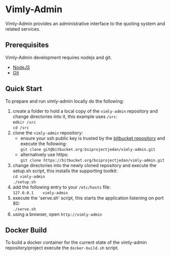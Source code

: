 # Vimly-Admin

Vimly-Admin provides an administrative interface to the quoting system and related services.

## Prerequisites
Vimly-Admin development requires nodejs and git. 
- [NodeJS](https://nodejs.org/)
- [Git](https://git-scm.com/downloads)

## Quick Start

To prepare and run vimly-admin locally do the following:

1. create a folder to hold a local copy of the `vimly-admin` repository and change directories into it, this example uses `/src`: <br />
    `mdkir /src` <br />
    `cd /src`
2. clone the `vimly-admin` repository:<br />
    - ensure your ssh public key is trusted by the [bitbucket repository](https://bitbucket.org/bsiprojectjedan/vimly-admin/admin/access-keys/) and execute the following:<br />
    `git clone git@bitbucket.org:bsiprojectjedan/vimly-admin.git`
    - alternatively use https:<br />
    `git clone https://bitbucket.org/bsiprojectjedan/vimly-admin.git`
3. change directories into the newly cloned repository and execute the setup.sh script, this installs the supporting toolkit: <br />
    `cd vimly-admin`<br />
    `./setup.sh`
5. add the following entry to your `/etc/hosts` file:<br />
    `127.0.0.1    vimly-admin`
6. execute the 'serve.sh' script, this starts the application listening on port 80:<br />
    `./serve.sh`
7. using a browser, open `http://vimly-admin`

## Docker Build

To build a docker container for the current state of the vimly-admin repository/project execute the `docker-build.sh` script.